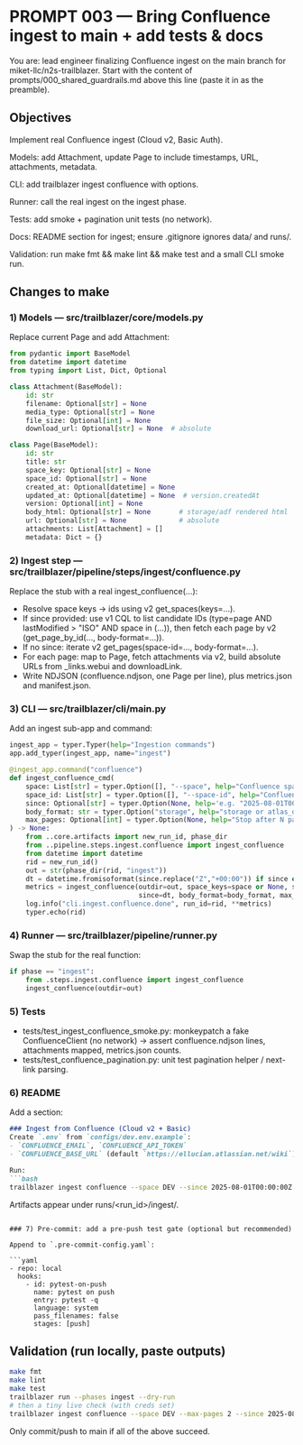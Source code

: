 # PROMPT 003 — Bring Confluence ingest to main + add tests & docs

You are: lead engineer finalizing Confluence ingest on the main branch for miket-llc/n2s-trailblazer.
Start with the content of prompts/000_shared_guardrails.md above this line (paste it in as the preamble).

## Objectives

Implement real Confluence ingest (Cloud v2, Basic Auth).

Models: add Attachment, update Page to include timestamps, URL, attachments, metadata.

CLI: add trailblazer ingest confluence with options.

Runner: call the real ingest on the ingest phase.

Tests: add smoke + pagination unit tests (no network).

Docs: README section for ingest; ensure .gitignore ignores data/ and runs/.

Validation: run make fmt && make lint && make test and a small CLI smoke run.

## Changes to make

### 1) Models — src/trailblazer/core/models.py

Replace current Page and add Attachment:

```python
from pydantic import BaseModel
from datetime import datetime
from typing import List, Dict, Optional

class Attachment(BaseModel):
    id: str
    filename: Optional[str] = None
    media_type: Optional[str] = None
    file_size: Optional[int] = None
    download_url: Optional[str] = None  # absolute

class Page(BaseModel):
    id: str
    title: str
    space_key: Optional[str] = None
    space_id: Optional[str] = None
    created_at: Optional[datetime] = None
    updated_at: Optional[datetime] = None  # version.createdAt
    version: Optional[int] = None
    body_html: Optional[str] = None       # storage/adf rendered html
    url: Optional[str] = None             # absolute
    attachments: List[Attachment] = []
    metadata: Dict = {}
```

### 2) Ingest step — src/trailblazer/pipeline/steps/ingest/confluence.py

Replace the stub with a real ingest_confluence(...):

- Resolve space keys → ids using v2 get_spaces(keys=...).
- If since provided: use v1 CQL to list candidate IDs (type=page AND lastModified > "ISO" AND space in (...)), then fetch each page by v2 (get_page_by_id(..., body-format=...)).
- If no since: iterate v2 get_pages(space-id=..., body-format=...).
- For each page: map to Page, fetch attachments via v2, build absolute URLs from _links.webui and downloadLink.
- Write NDJSON (confluence.ndjson, one Page per line), plus metrics.json and manifest.json.

### 3) CLI — src/trailblazer/cli/main.py

Add an ingest sub-app and command:

```python
ingest_app = typer.Typer(help="Ingestion commands")
app.add_typer(ingest_app, name="ingest")

@ingest_app.command("confluence")
def ingest_confluence_cmd(
    space: List[str] = typer.Option([], "--space", help="Confluence space keys"),
    space_id: List[str] = typer.Option([], "--space-id", help="Confluence space ids"),
    since: Optional[str] = typer.Option(None, help='e.g. "2025-08-01T00:00:00Z"'),
    body_format: str = typer.Option("storage", help="storage or atlas_doc_format"),
    max_pages: Optional[int] = typer.Option(None, help="Stop after N pages (debug)"),
) -> None:
    from ..core.artifacts import new_run_id, phase_dir
    from ..pipeline.steps.ingest.confluence import ingest_confluence
    from datetime import datetime
    rid = new_run_id()
    out = str(phase_dir(rid, "ingest"))
    dt = datetime.fromisoformat(since.replace("Z","+00:00")) if since else None
    metrics = ingest_confluence(outdir=out, space_keys=space or None, space_ids=space_id or None,
                                since=dt, body_format=body_format, max_pages=max_pages)
    log.info("cli.ingest.confluence.done", run_id=rid, **metrics)
    typer.echo(rid)
```

### 4) Runner — src/trailblazer/pipeline/runner.py

Swap the stub for the real function:

```python
if phase == "ingest":
    from .steps.ingest.confluence import ingest_confluence
    ingest_confluence(outdir=out)
```

### 5) Tests

- tests/test_ingest_confluence_smoke.py: monkeypatch a fake ConfluenceClient (no network) → assert confluence.ndjson lines, attachments mapped, metrics.json counts.
- tests/test_confluence_pagination.py: unit test pagination helper / next-link parsing.

### 6) README

Add a section:

```md
### Ingest from Confluence (Cloud v2 + Basic)
Create `.env` from `configs/dev.env.example`:
- `CONFLUENCE_EMAIL`, `CONFLUENCE_API_TOKEN`
- `CONFLUENCE_BASE_URL` (default `https://ellucian.atlassian.net/wiki`)

Run:
```bash
trailblazer ingest confluence --space DEV --since 2025-08-01T00:00:00Z --max-pages 10
```

Artifacts appear under runs/<run_id>/ingest/.
```

### 7) Pre-commit: add a pre-push test gate (optional but recommended)

Append to `.pre-commit-config.yaml`:

```yaml
- repo: local
  hooks:
    - id: pytest-on-push
      name: pytest on push
      entry: pytest -q
      language: system
      pass_filenames: false
      stages: [push]
```

## Validation (run locally, paste outputs)

```bash
make fmt
make lint
make test
trailblazer run --phases ingest --dry-run
# then a tiny live check (with creds set)
trailblazer ingest confluence --space DEV --max-pages 2 --since 2025-08-01T00:00:00Z
```

Only commit/push to main if all of the above succeed.
